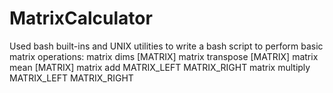 # MatrixCalculator
Used bash built-ins and UNIX utilities to write a bash script to perform basic matrix operations:
matrix dims [MATRIX]
matrix transpose [MATRIX]
matrix mean [MATRIX]
matrix add MATRIX_LEFT MATRIX_RIGHT
matrix multiply MATRIX_LEFT MATRIX_RIGHT
